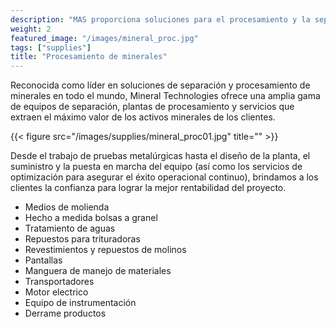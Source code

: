 ```yaml
---
description: "MAS proporciona soluciones para el procesamiento y la separación de minerales"
weight: 2
featured_image: "/images/mineral_proc.jpg"
tags: ["supplies"]
title: "Procesamiento de minerales"
---
```

Reconocida como líder en soluciones de separación y procesamiento de minerales en todo el mundo, Mineral Technologies ofrece una amplia gama de equipos de separación, plantas de procesamiento y servicios que extraen el máximo valor de los activos minerales de los clientes.

{{< figure src="/images/supplies/mineral_proc01.jpg" title="" >}}

Desde el trabajo de pruebas metalúrgicas hasta el diseño de la planta, el suministro y la puesta en marcha del equipo (así como los servicios de optimización para asegurar el éxito operacional continuo), brindamos a los clientes la confianza para lograr la mejor rentabilidad del proyecto.

- Medios de molienda
- Hecho a medida bolsas a granel
- Tratamiento de aguas
- Repuestos para trituradoras
- Revestimientos y repuestos de molinos
- Pantallas
- Manguera de manejo de materiales
- Transportadores
- Motor electrico
- Equipo de instrumentación
- Derrame productos